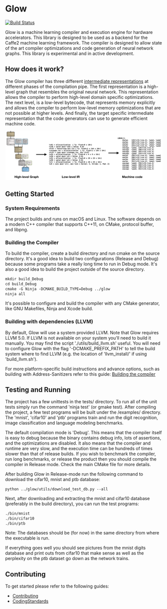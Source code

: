 # Glow

[![Build Status](https://travis-ci.com/facebookexternal/Glow.svg?token=UwQBGB2pxogBqjigi7Nh&branch=master)](https://travis-ci.com/facebookexternal/Glow)

Glow is a machine learning compiler and execution engine for hardware
accelerators. This library is designed to be used as a backend for the Caffe2
machine learning framework. The compiler is designed to allow state of the art
compiler optimizations and code generation of neural network graphs.  This
library is experimental and in active development.

## How does it work?

The Glow compiler has three different
[intermediate representations](./docs/IR.md) at different phases of the
compilation pipe. The first representation is a high-level graph that resembles
the original neural network. This representation allows the compiler to perform
high-level domain specific optimizations. The next level, is a low-level
bytecode, that represents memory explicitly and allows the compiler to perform
low-level memory optimizations that are not possible at higher levels.  And
finally, the target specific intermediate representation that the code
generators can use to generate efficient machine code.

![](./docs/3LevelIR.png)

## Getting Started

### System Requirements

The project builds and runs on macOS and Linux. The software depends on a modern
C++ compiler that supports C++11, on CMake, protocol buffer, and libpng.

### Building the Compiler

To build the compiler, create a build directory and run cmake on the source
directory. It's a good idea to build two configurations (Release and Debug)
because some programs take a really long time to run in Debug mode. It's also a
good idea to build the project outside of the source directory.

  ```
  mkdir build_Debug
  cd build_Debug
  cmake -G Ninja -DCMAKE_BUILD_TYPE=Debug ../glow
  ninja all
  ```

It's possible to configure and build the compiler with any CMake generator,
like GNU Makefiles, Ninja and Xcode build.

### Building with dependencies (LLVM)

By default, Glow will use a system provided LLVM.  Note that Glow requires LLVM
5.0. If LLVM is not available on your system you'll need to build it manually.
You may find the script './utils/build\_llvm.sh' useful. You will need to
configure Glow with the flag '-DCMAKE\_PREFIX\_PATH' to tell the build system
where to find LLVM (e.g. the location of 'llvm_install/' if using
'build\_llvm.sh').

For more platform-specific build instructions and advance options, such as
building with Address-Sanitizers refer to this guide:
[Building the compiler](docs/Building.md)

## Testing and Running

The project has a few unittests in the tests/ directory. To run all of the unit
tests simply run the command 'ninja test' (or gmake test).  After compiling the
project, a few test programs will be built under the /examples/ directory. The
'mnist', 'cifar10' and 'ptb' programs train and run the digit recognition, image
classification and language modeling benchmarks.

The default compilation mode is 'Debug'. This means that the compiler itself is
easy to debug because the binary contains debug info, lots of assertions, and
the optimizations are disabled. It also means that the compiler and runtime are
very slow, and the execution time can be hundreds of times slower than that of
release builds. If you wish to benchmark the compiler, run long benchmarks, or
release the product then you should compile the compiler in Release mode. Check
the main CMake file for more details.

After building Glow in Release-mode run the following command to download the
cifar10, mnist and ptb database:

```
python ../glow/utils/download_test_db.py --all
```

Next, after downloading and extracting the mnist and cifar10 database
(preferably in the build directory), you can run the test programs:

```
./bin/mnist
./bin/cifar10
./bin/ptb
```

Note: The databases should be (for now) in the same directory from where the
executable is run.

If everything goes well you should see pictures from the mnist digits database
and print outs from cifar10 that make sense as well as the perplexity on the
ptb dataset go down as the network trains.

## Contributing

To get started please refer to the following guides:
* [Contributing](docs/Contributing.md)
* [CodingStandards](docs/CodingStandards.md)
